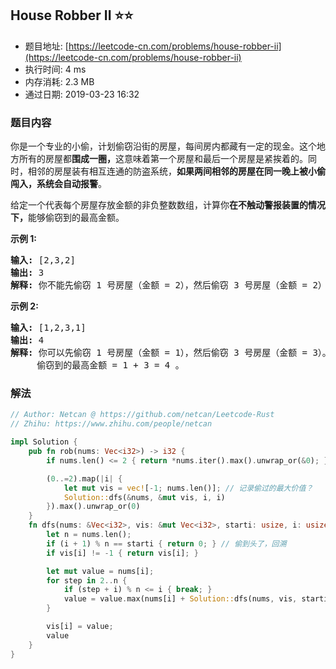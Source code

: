 ## House Robber II :star::star:
- 题目地址: [https://leetcode-cn.com/problems/house-robber-ii](https://leetcode-cn.com/problems/house-robber-ii)
- 执行时间: 4 ms 
- 内存消耗: 2.3 MB
- 通过日期: 2019-03-23 16:32

### 题目内容
<p>你是一个专业的小偷，计划偷窃沿街的房屋，每间房内都藏有一定的现金。这个地方所有的房屋都<strong>围成一圈，</strong>这意味着第一个房屋和最后一个房屋是紧挨着的。同时，相邻的房屋装有相互连通的防盗系统，<strong>如果两间相邻的房屋在同一晚上被小偷闯入，系统会自动报警</strong>。</p>

<p>给定一个代表每个房屋存放金额的非负整数数组，计算你<strong>在不触动警报装置的情况下，</strong>能够偷窃到的最高金额。</p>

<p><strong>示例 1:</strong></p>

<pre><strong>输入:</strong> [2,3,2]
<strong>输出:</strong> 3
<strong>解释:</strong> 你不能先偷窃 1 号房屋（金额 = 2），然后偷窃 3 号房屋（金额 = 2）, 因为他们是相邻的。
</pre>

<p><strong>示例 2:</strong></p>

<pre><strong>输入:</strong> [1,2,3,1]
<strong>输出:</strong> 4
<strong>解释:</strong> 你可以先偷窃 1 号房屋（金额 = 1），然后偷窃 3 号房屋（金额 = 3）。
     偷窃到的最高金额 = 1 + 3 = 4 。</pre>


### 解法
```rust
// Author: Netcan @ https://github.com/netcan/Leetcode-Rust
// Zhihu: https://www.zhihu.com/people/netcan

impl Solution {
    pub fn rob(nums: Vec<i32>) -> i32 {
        if nums.len() <= 2 { return *nums.iter().max().unwrap_or(&0); }

        (0..=2).map(|i| {
            let mut vis = vec![-1; nums.len()]; // 记录偷过的最大价值？
            Solution::dfs(&nums, &mut vis, i, i)
        }).max().unwrap_or(0)
    }
    fn dfs(nums: &Vec<i32>, vis: &mut Vec<i32>, starti: usize, i: usize) -> i32 { // 从第start_i家开始偷，目前偷到第i家
        let n = nums.len();
        if (i + 1) % n == starti { return 0; } // 偷到头了，回溯
        if vis[i] != -1 { return vis[i]; }

        let mut value = nums[i];
        for step in 2..n {
            if (step + i) % n <= i { break; }
            value = value.max(nums[i] + Solution::dfs(nums, vis, starti, step + i));
        }

        vis[i] = value;
        value
    }
}


```
